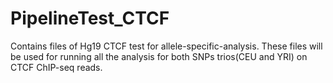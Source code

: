 # PipelineTest_CTCF
Contains files of Hg19 CTCF test for allele-specific-analysis.
These files will be used for running all the analysis for both SNPs trios(CEU and YRI) on CTCF ChIP-seq reads.
